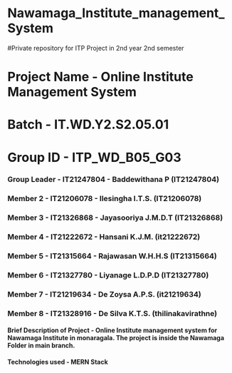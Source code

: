 # Nawamaga_Institute_management_System
#Private repository for ITP Project in 2nd year 2nd semester
# Project Name - Online Institute Management System
# Batch - IT.WD.Y2.S2.05.01 
# Group ID - ITP_WD_B05_G03
### Group Leader - IT21247804 - Baddewithana P (IT21247804)
### Member 2 - IT21206078 - Ilesingha I.T.S. (IT21206078)
### Member 3 - IT21326868 - Jayasooriya J.M.D.T (IT21326868)
### Member 4 - IT21222672 - Hansani K.J.M. (it21222672)
### Member 5 - IT21315664 - Rajawasan W.H.H.S (IT21315664)
### Member 6 - IT21327780 - Liyanage L.D.P.D (IT21327780)
### Member 7 - IT21219634 - De Zoysa A.P.S. (it21219634)
### Member 8 - IT21328916 - De Silva K.T.S. (thilinakavirathne)

#### Brief Description of Project - Online Institute management system for Nawamaga Institute in monaragala. The project is inside the Nawamaga Folder in main branch.
#### Technologies used - MERN Stack




